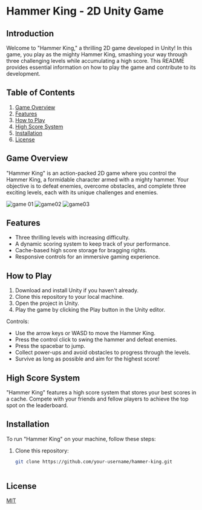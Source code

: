 # Hammer King - 2D Unity Game

## Introduction

Welcome to "Hammer King," a thrilling 2D game developed in Unity! In this game, you play as the mighty Hammer King, smashing your way through three challenging levels while accumulating a high score. This README provides essential information on how to play the game and contribute to its development.

## Table of Contents

1. [Game Overview](#game-overview)
2. [Features](#features)
3. [How to Play](#how-to-play)
4. [High Score System](#high-score-system)
5. [Installation](#installation)
6. [License](#license)

## Game Overview

"Hammer King" is an action-packed 2D game where you control the Hammer King, a formidable character armed with a mighty hammer. Your objective is to defeat enemies, overcome obstacles, and complete three exciting levels, each with its unique challenges and enemies.

![game 01](https://user-images.githubusercontent.com/63239385/176887883-298c6e98-be16-4e69-ada7-2d7718343ca7.PNG)
![game02](https://user-images.githubusercontent.com/63239385/176887892-68a056c6-f0e9-49b6-b7d9-f5eed4820489.PNG)
![game03](https://user-images.githubusercontent.com/63239385/176887893-80040e38-285b-4560-bc5a-9a2031025044.PNG)

## Features

- Three thrilling levels with increasing difficulty.
- A dynamic scoring system to keep track of your performance.
- Cache-based high score storage for bragging rights.
- Responsive controls for an immersive gaming experience.

## How to Play

1. Download and install Unity if you haven't already.
2. Clone this repository to your local machine.
3. Open the project in Unity.
4. Play the game by clicking the Play button in the Unity editor.

Controls:
- Use the arrow keys or WASD to move the Hammer King.
- Press the control  click to swing the hammer and defeat enemies.
- Press the spacebar  to jump.
- Collect power-ups and avoid obstacles to progress through the levels.
- Survive as long as possible and aim for the highest score!

## High Score System

"Hammer King" features a high score system that stores your best scores in a cache. Compete with your friends and fellow players to achieve the top spot on the leaderboard.

## Installation

To run "Hammer King" on your machine, follow these steps:

1. Clone this repository:

   ```bash
   git clone https://github.com/your-username/hammer-king.git
 
## License

[MIT](https://choosealicense.com/licenses/mit/)
